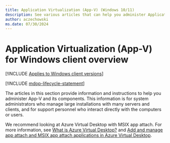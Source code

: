 ```yaml
---
title: Application Virtualization (App-V) (Windows 10/11)
description: See various articles that can help you administer Application Virtualization (App-V) and its components.
author: aczechowski
ms.date: 07/30/2024
---
```


# Application Virtualization (App-V) for Windows client overview

[!INCLUDE [Applies to Windows client versions](../includes/applies-to-windows-client-versions.md)]

[!INCLUDE [mdop-lifecycle-statement](../includes/mdop-lifecycle-statement.md)]

The articles in this section provide information and instructions to help you administer App-V and its components. This information is for system administrators who manage large installations with many servers and clients, and for support personnel who interact directly with the computers or users.

We recommend looking at Azure Virtual Desktop with MSIX app attach. For more information, see [What is Azure Virtual Desktop?](/azure/virtual-desktop/overview) and [Add and manage app attach and MSIX app attach applications in Azure Virtual Desktop](/azure/virtual-desktop/app-attach-setup).
